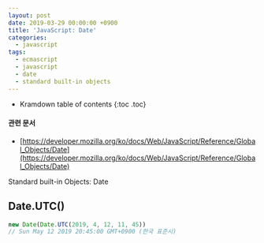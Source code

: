 ```yaml
---
layout: post
date: 2019-03-29 00:00:00 +0900
title: 'JavaScript: Date'
categories:
  - javascript
tags:
  - ecmascript
  - javascript
  - date
  - standard built-in objects
---
```


* Kramdown table of contents
{:toc .toc}

#### 관련 문서

- [https://developer.mozilla.org/ko/docs/Web/JavaScript/Reference/Global_Objects/Date](https://developer.mozilla.org/ko/docs/Web/JavaScript/Reference/Global_Objects/Date)

Standard built-in Objects: Date

## Date.UTC()

```js
new Date(Date.UTC(2019, 4, 12, 11, 45))
// Sun May 12 2019 20:45:00 GMT+0900 (한국 표준시)
```
